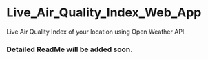# Live_Air_Quality_Index_Web_App
Live Air Quality Index of your location using Open Weather API.

### Detailed ReadMe will be added soon. 
